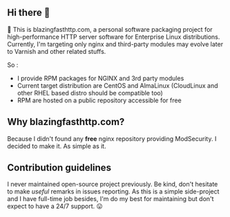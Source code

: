 ## Hi there 👋

🙋‍ This is blazingfasthttp.com, a personal software packaging project for high-performance HTTP server software for Enterprise Linux distributions. Currently, I'm targeting only nginx and third-party modules may evolve later to Varnish and other related stuffs.

So :
- I provide RPM packages for NGINX and 3rd party modules
- Current target distribution are CentOS and AlmaLinux (CloudLinux and other RHEL based distro should be compatible too)
- RPM are hosted on a public repository accessible for free

## Why blazingfasthttp.com?
Because I didn't found any **free** nginx repository providing ModSecurity. I decided to make it. As simple as it.

## Contribution guidelines
I never maintained open-source project previously. Be kind, don't hesitate to make *useful* remarks in issues reporting. As this is a simple side-project and I have full-time job besides, I'm do my best for maintaining but don't expect to have a 24/7 support. 😛
